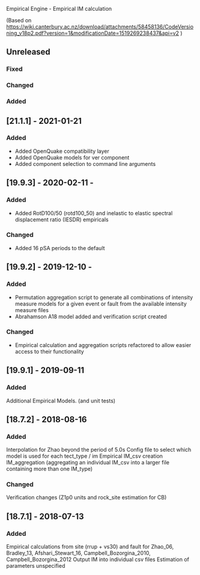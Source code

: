 Empirical Engine - Empirical IM calculation

(Based on https://wiki.canterbury.ac.nz/download/attachments/58458136/CodeVersioning_v18p2.pdf?version=1&modificationDate=1519269238437&api=v2 )

## Unreleased
### Fixed
### Changed
### Added

## [21.1.1] - 2021-01-21
### Added
  - Added OpenQuake compatibility layer
  - Added OpenQuake models for ver component
  - Added component selection to command line arguments

## [19.9.3] - 2020-02-11 -
### Added
  - Added RotD100/50 (rotd100_50) and inelastic to elastic spectral displacement ratio (IESDR) empiricals
### Changed
  - Added 16 pSA periods to the default

## [19.9.2] - 2019-12-10 -
### Added
  - Permutation aggregation script to generate all combinations of intensity measure models for a given event or fault from the available intensity measure files
  - Abrahamson A18 model added and verification script created 
### Changed
  - Empirical calculation and aggregation scripts refactored to allow easier access to their functionality

## [19.9.1] - 2019-09-11
### Added
Additional Empirical Models. (and unit tests)

## [18.7.2] - 2018-08-16
### Added
Interpolation for Zhao beyond the period of 5.0s
Config file to select which model is used for each tect_type / im
Empirical IM_csv creation
IM_aggregation (aggregating an individual IM_csv into a larger file containing more than one IM_type)
### Changed
Verification changes (Z1p0 units and rock_site estimation for CB)

## [18.7.1] - 2018-07-13
### Added
Empirical calculations from site (rrup + vs30) and fault for Zhao_06, Bradley_13, Afshari_Stewart_16,
    Campbell_Bozorgina_2010, Campbell_Bozorgina_2012
Output IM into individual csv files
Estimation of parameters unspecified
